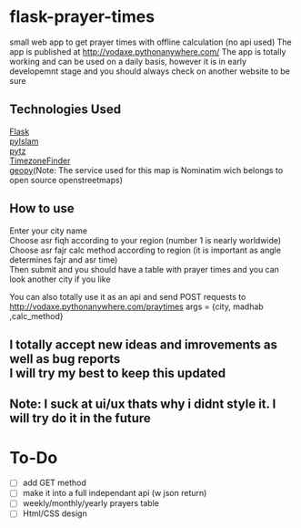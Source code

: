 # flask-prayer-times
small web app to get prayer times with offline calculation (no api used)
The app is published at http://vodaxe.pythonanywhere.com/
The app is totally working and can be used on a daily basis, however it is in early developemnt stage and you should always check on another website to be sure
## Technologies Used
[Flask](https://pypi.org/project/Flask/)<br/>
[pyIslam](https://pypi.org/project/islam/)<br/>
[pytz](https://pypi.org/project/pytz/)<br/>
[TimezoneFinder](https://pypi.org/project/timezonefinder/)<br/>
[geopy](https://pypi.org/project/geopy/)(Note: The service used for this map is Nominatim wich belongs to open source openstreetmaps)<br/>

## How to use
Enter your city name<br/>
Choose asr fiqh according to your region (number 1 is nearly worldwide)<br/>
Choose asr fajr calc method according to region (it is important as angle determines fajr and asr time)<br/>
Then submit and you should have a table with prayer times and you can look another city if you like<br/>

You can also totally use it as an api and send POST requests to http://vodaxe.pythonanywhere.com/praytimes
args = {city, madhab ,calc_method}

## I totally accept new ideas and imrovements as well as bug reports<br/>I will try my best to keep this updated
## Note: I suck at ui/ux thats why i didnt style it. I will try do it in the future

# To-Do
- [ ] add GET method  
- [ ] make it into a full independant api (w json return)  
- [ ] weekly/monthly/yearly prayers table  
- [ ] Html/CSS design  
